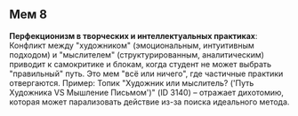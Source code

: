## Мем 8

**Перфекционизм в творческих и интеллектуальных практиках**: Конфликт между "художником" (эмоциональным, интуитивным подходом) и "мыслителем" (структурированным, аналитическим) приводит к самокритике и блокам, когда студент не может выбрать "правильный" путь. Это мем "всё или ничего", где частичные практики отвергаются. Пример: Топик "Художник или мыслитель? ('Путь Художника VS Мышление Письмом')" (ID 3140) – отражает дихотомию, которая может парализовать действие из-за поиска идеального метода.